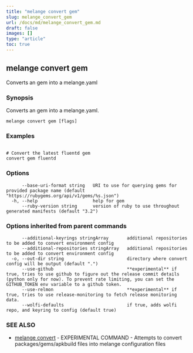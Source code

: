 ```yaml
---
title: "melange convert gem"
slug: melange_convert_gem
url: /docs/md/melange_convert_gem.md
draft: false
images: []
type: "article"
toc: true
---
```

## melange convert gem

Converts an gem into a melange.yaml

### Synopsis

Converts an gem into a melange.yaml.

```
melange convert gem [flags]
```

### Examples

```

# Convert the latest fluentd gem
convert gem fluentd
```

### Options

```
      --base-uri-format string   URI to use for querying gems for provided package name (default "https://rubygems.org/api/v1/gems/%s.json")
  -h, --help                     help for gem
      --ruby-version string      version of ruby to use throughout generated manifests (default "3.2")
```

### Options inherited from parent commands

```
      --additional-keyrings stringArray       additional repositories to be added to convert environment config
      --additional-repositories stringArray   additional repositories to be added to convert environment config
  -o, --out-dir string                        directory where convert config will be output (default ".")
      --use-github                            **experimental** if true, tries to use github to figure out the release commit details (python only for now). To prevent rate limiting, you can set the GITHUB_TOKEN env variable to a github token.
      --use-relmon                            **experimental** if true, tries to use release-monitoring to fetch release monitoring data.
      --wolfi-defaults                        if true, adds wolfi repo, and keyring to config (default true)
```

### SEE ALSO

* [melange convert](/docs/md/melange_convert.md)	 - EXPERIMENTAL COMMAND - Attempts to convert packages/gems/apkbuild files into melange configuration files

